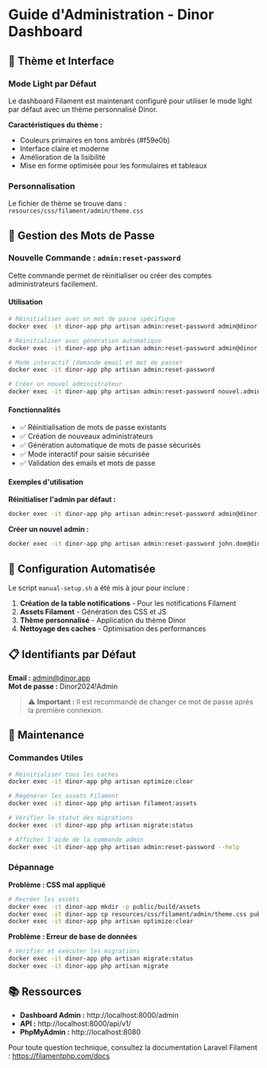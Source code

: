 # Guide d'Administration - Dinor Dashboard

## 🎨 Thème et Interface

### Mode Light par Défaut
Le dashboard Filament est maintenant configuré pour utiliser le mode light par défaut avec un thème personnalisé Dinor.

**Caractéristiques du thème :**
- Couleurs primaires en tons ambrés (#f59e0b)
- Interface claire et moderne
- Amélioration de la lisibilité
- Mise en forme optimisée pour les formulaires et tableaux

### Personnalisation
Le fichier de thème se trouve dans : `resources/css/filament/admin/theme.css`

## 🔐 Gestion des Mots de Passe

### Nouvelle Commande : `admin:reset-password`

Cette commande permet de réinitialiser ou créer des comptes administrateurs facilement.

#### Utilisation

```bash
# Réinitialiser avec un mot de passe spécifique
docker exec -it dinor-app php artisan admin:reset-password admin@dinor.app --password="MonNouveauMotDePasse"

# Réinitialiser avec génération automatique
docker exec -it dinor-app php artisan admin:reset-password admin@dinor.app

# Mode interactif (demande email et mot de passe)
docker exec -it dinor-app php artisan admin:reset-password

# Créer un nouvel administrateur
docker exec -it dinor-app php artisan admin:reset-password nouvel.admin@dinor.app
```

#### Fonctionnalités
- ✅ Réinitialisation de mots de passe existants
- ✅ Création de nouveaux administrateurs
- ✅ Génération automatique de mots de passe sécurisés
- ✅ Mode interactif pour saisie sécurisée
- ✅ Validation des emails et mots de passe

#### Exemples d'utilisation

**Réinitialiser l'admin par défaut :**
```bash
docker exec -it dinor-app php artisan admin:reset-password admin@dinor.app
```

**Créer un nouvel admin :**
```bash
docker exec -it dinor-app php artisan admin:reset-password john.doe@dinor.app
```

## 🚀 Configuration Automatisée

Le script `manual-setup.sh` a été mis à jour pour inclure :

1. **Création de la table notifications** - Pour les notifications Filament
2. **Assets Filament** - Génération des CSS et JS
3. **Thème personnalisé** - Application du thème Dinor
4. **Nettoyage des caches** - Optimisation des performances

## 📋 Identifiants par Défaut

**Email :** admin@dinor.app  
**Mot de passe :** Dinor2024!Admin

> ⚠️ **Important :** Il est recommandé de changer ce mot de passe après la première connexion.

## 🔧 Maintenance

### Commandes Utiles

```bash
# Réinitialiser tous les caches
docker exec -it dinor-app php artisan optimize:clear

# Régénérer les assets Filament
docker exec -it dinor-app php artisan filament:assets

# Vérifier le statut des migrations
docker exec -it dinor-app php artisan migrate:status

# Afficher l'aide de la commande admin
docker exec -it dinor-app php artisan admin:reset-password --help
```

### Dépannage

**Problème : CSS mal appliqué**
```bash
# Recréer les assets
docker exec -it dinor-app mkdir -p public/build/assets
docker exec -it dinor-app cp resources/css/filament/admin/theme.css public/build/assets/theme.css
docker exec -it dinor-app php artisan optimize:clear
```

**Problème : Erreur de base de données**
```bash
# Vérifier et exécuter les migrations
docker exec -it dinor-app php artisan migrate:status
docker exec -it dinor-app php artisan migrate
```

## 📚 Ressources

- **Dashboard Admin :** http://localhost:8000/admin
- **API :** http://localhost:8000/api/v1/
- **PhpMyAdmin :** http://localhost:8080

Pour toute question technique, consultez la documentation Laravel Filament : https://filamentphp.com/docs 